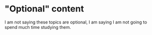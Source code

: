 # "Optional" content

I am not saying these topics are optional, I am saying I am not going to spend much time studying them.
